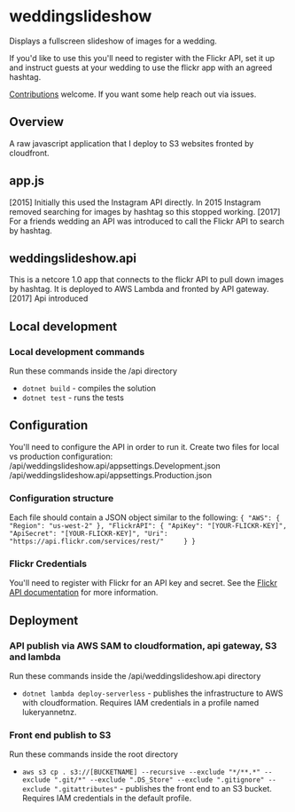 # weddingslideshow
Displays a fullscreen slideshow of images for a wedding.

If you'd like to use this you'll need to register with the Flickr API, set it up and instruct guests at your wedding to use the flickr app with an agreed hashtag. 

[Contributions](CONTRIBUTIONS.md) welcome. If you want some help reach out via issues.

## Overview
A raw javascript application that I deploy to S3 websites fronted by cloudfront. 
## app.js
[2015] Initially this used the Instagram API directly. In 2015 Instagram removed searching for images by hashtag so this stopped working. 
[2017] For a friends wedding an API was introduced to call the Flickr API to search by hashtag.   

## weddingslideshow.api
This is a netcore 1.0 app that connects to the flickr API to pull down images by hashtag. It is deployed to AWS Lambda and fronted by API gateway.
[2017] Api introduced

## Local development 
### Local development commands
Run these commands inside the /api directory
* `dotnet build` - compiles the solution
* `dotnet test` - runs the tests

## Configuration
You'll need to configure the API in order to run it. 
Create two files for local vs production configuration:
/api/weddingslideshow.api/appsettings.Development.json
/api/weddingslideshow.api/appsettings.Production.json

### Configuration structure
Each file should contain a JSON object similar to the following:
`{
  "AWS": {
    "Region": "us-west-2"
  },
  "FlickrAPI": {
    "ApiKey": "[YOUR-FLICKR-KEY]",
    "ApiSecret": "[YOUR-FLICKR-KEY]",
    "Uri": "https://api.flickr.com/services/rest/"    
  }
}`

### Flickr Credentials
You'll need to register with Flickr for an API key and secret. See the [Flickr API documentation](https://www.flickr.com/services/api/misc.overview.html) for more information.

## Deployment
### API publish via AWS SAM to cloudformation, api gateway, S3 and lambda
Run these commands inside the /api/weddingslideshow.api directory
* `dotnet lambda deploy-serverless` - publishes the infrastructure to AWS with cloudformation. Requires IAM credentials in a profile named lukeryannetnz.

### Front end publish to S3
Run these commands inside the root directory
* `aws s3 cp . s3://[BUCKETNAME] --recursive --exclude "*/**.*" --exclude ".git/*" --exclude ".DS_Store" --exclude ".gitignore" --exclude ".gitattributes"` - publishes the front end to an S3 bucket. Requires IAM credentials in the default profile.